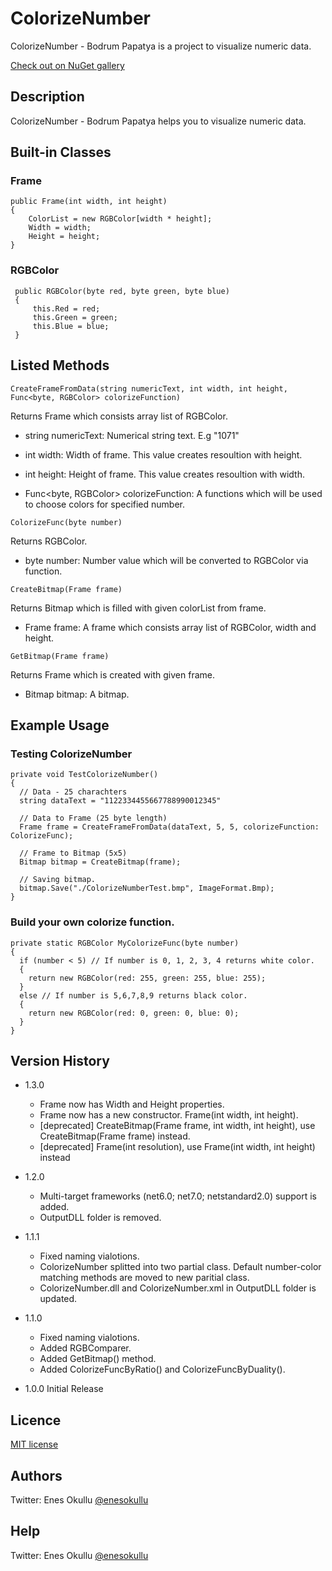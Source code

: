 # ColorizeNumber

ColorizeNumber - Bodrum Papatya is a project to visualize numeric data.

[Check out on NuGet gallery](https://www.nuget.org/packages/ColorizeNumber/)

## Description

ColorizeNumber - Bodrum Papatya helps you to visualize numeric data.

## Built-in Classes

### Frame
```
public Frame(int width, int height)
{
    ColorList = new RGBColor[width * height];
    Width = width;
    Height = height;
}
```

### RGBColor
```
 public RGBColor(byte red, byte green, byte blue)
 {
     this.Red = red;
     this.Green = green;
     this.Blue = blue;
 }
```

## Listed Methods
```
CreateFrameFromData(string numericText, int width, int height, Func<byte, RGBColor> colorizeFunction)
```
Returns Frame which consists array list of RGBColor.

* string numericText: Numerical string text. E.g "1071"

* int width: Width of frame. This value creates resoultion with height.

* int height: Height of frame. This value creates resoultion with width.

* Func<byte, RGBColor> colorizeFunction: A functions which will be used to choose colors for specified number.


```
ColorizeFunc(byte number)
```
Returns RGBColor.

* byte number: Number value which will be converted to RGBColor via function.


```
CreateBitmap(Frame frame)
```
Returns Bitmap which is filled with given colorList from frame.

* Frame frame: A frame which consists array list of RGBColor, width and height.


 ```
GetBitmap(Frame frame)
```
Returns Frame which is created with given frame.

* Bitmap bitmap: A bitmap.

## Example Usage

### Testing ColorizeNumber
```
private void TestColorizeNumber()
{
  // Data - 25 charachters
  string dataText = "1122334455667788990012345"

  // Data to Frame (25 byte length)
  Frame frame = CreateFrameFromData(dataText, 5, 5, colorizeFunction: ColorizeFunc);

  // Frame to Bitmap (5x5)
  Bitmap bitmap = CreateBitmap(frame);

  // Saving bitmap.
  bitmap.Save("./ColorizeNumberTest.bmp", ImageFormat.Bmp);
}
```

### Build your own colorize function.
```
private static RGBColor MyColorizeFunc(byte number)
{
  if (number < 5) // If number is 0, 1, 2, 3, 4 returns white color.
  {
    return new RGBColor(red: 255, green: 255, blue: 255);
  }
  else // If number is 5,6,7,8,9 returns black color.
  {
    return new RGBColor(red: 0, green: 0, blue: 0);
  }
}
```

## Version History

* 1.3.0
    * Frame now has Width and Height properties.
    * Frame now has a new constructor. Frame(int width, int height).
    * [deprecated] CreateBitmap(Frame frame, int width, int height), use CreateBitmap(Frame frame) instead.
    * [deprecated] Frame(int resolution), use Frame(int width, int height) instead

* 1.2.0
    * Multi-target frameworks (net6.0; net7.0; netstandard2.0) support is added.
    * OutputDLL folder is removed.

* 1.1.1
  * Fixed naming vialotions.
  * ColorizeNumber splitted into two partial class. Default number-color matching methods are moved to new paritial class.
  * ColorizeNumber.dll and ColorizeNumber.xml in OutputDLL folder is updated.

* 1.1.0
  * Fixed naming vialotions.
  * Added RGBComparer.
  * Added GetBitmap() method.
  * Added ColorizeFuncByRatio() and ColorizeFuncByDuality().

* 1.0.0 Initial Release

## Licence
[MIT license](https://github.com/meokullu/ColorizeNumber/blob/master/LICENSE)

## Authors
Twitter: Enes Okullu [@enesokullu](https://twitter.com/EnesOkullu)

## Help
Twitter: Enes Okullu [@enesokullu](https://twitter.com/EnesOkullu)

